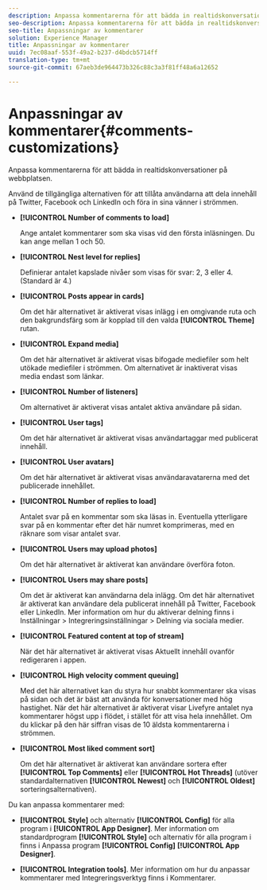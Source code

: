 ```yaml
---
description: Anpassa kommentarerna för att bädda in realtidskonversationer på webbplatsen.
seo-description: Anpassa kommentarerna för att bädda in realtidskonversationer på webbplatsen.
seo-title: Anpassningar av kommentarer
solution: Experience Manager
title: Anpassningar av kommentarer
uuid: 7ec08aaf-553f-49a2-b237-d4bdcb5714ff
translation-type: tm+mt
source-git-commit: 67aeb3de964473b326c88c3a3f81ff48a6a12652

---
```



# Anpassningar av kommentarer{#comments-customizations}

Anpassa kommentarerna för att bädda in realtidskonversationer på webbplatsen.



Använd de tillgängliga alternativen för att tillåta användarna att dela innehåll på Twitter, Facebook och LinkedIn och föra in sina vänner i strömmen.

* **[!UICONTROL Number of comments to load]**

   Ange antalet kommentarer som ska visas vid den första inläsningen. Du kan ange mellan 1 och 50.

* **[!UICONTROL Nest level for replies]**

   Definierar antalet kapslade nivåer som visas för svar: 2, 3 eller 4. (Standard är 4.)

* **[!UICONTROL Posts appear in cards]**

   Om det här alternativet är aktiverat visas inlägg i en omgivande ruta och den bakgrundsfärg som är kopplad till den valda **[!UICONTROL Theme]** rutan.

* **[!UICONTROL Expand media]**

   Om det här alternativet är aktiverat visas bifogade mediefiler som helt utökade mediefiler i strömmen. Om alternativet är inaktiverat visas media endast som länkar.

* **[!UICONTROL Number of listeners]**

   Om alternativet är aktiverat visas antalet aktiva användare på sidan.

* **[!UICONTROL User tags]**

   Om det här alternativet är aktiverat visas användartaggar med publicerat innehåll.

* **[!UICONTROL User avatars]**

   Om det här alternativet är aktiverat visas användaravatarerna med det publicerade innehållet.

* **[!UICONTROL Number of replies to load]**

   Antalet svar på en kommentar som ska läsas in. Eventuella ytterligare svar på en kommentar efter det här numret komprimeras, med en räknare som visar antalet svar.

* **[!UICONTROL Users may upload photos]**

   Om det här alternativet är aktiverat kan användare överföra foton.

* **[!UICONTROL Users may share posts]**

   Om det är aktiverat kan användarna dela inlägg. Om det här alternativet är aktiverat kan användare dela publicerat innehåll på Twitter, Facebook eller LinkedIn. Mer information om hur du aktiverar delning finns i Inställningar > Integreringsinställningar > Delning via sociala medier.

* **[!UICONTROL Featured content at top of stream]**

   När det här alternativet är aktiverat visas Aktuellt innehåll ovanför redigeraren i appen.

* **[!UICONTROL High velocity comment queuing]**

   Med det här alternativet kan du styra hur snabbt kommentarer ska visas på sidan och det är bäst att använda för konversationer med hög hastighet. När det här alternativet är aktiverat visar Livefyre antalet nya kommentarer högst upp i flödet, i stället för att visa hela innehållet. Om du klickar på den här siffran visas de 10 äldsta kommentarerna i strömmen.

* **[!UICONTROL Most liked comment sort]**

   Om det här alternativet är aktiverat kan användare sortera efter **[!UICONTROL Top Comments]** eller **[!UICONTROL Hot Threads]** (utöver standardalternativen **[!UICONTROL Newest]** och **[!UICONTROL Oldest]** sorteringsalternativen).

Du kan anpassa kommentarer med:

* **[!UICONTROL Style]** och alternativ **[!UICONTROL Config]** för alla program i **[!UICONTROL App Designer]**. Mer information om standardprogram **[!UICONTROL Style]** och alternativ för alla program i finns i Anpassa program **[!UICONTROL Config]** **[!UICONTROL App Designer]**.

* **[!UICONTROL Integration tools]**. Mer information om hur du anpassar kommentarer med Integreringsverktyg finns i Kommentarer.

